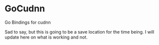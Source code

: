 # GoCudnn
Go Bindings for cudnn


Sad to say, but this is going to be a save location for the time being.  I will update here on what is working and not. 
